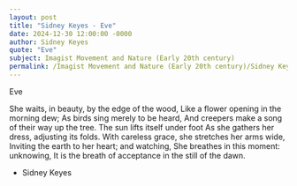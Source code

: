 ```yaml
---
layout: post
title: "Sidney Keyes - Eve"
date: 2024-12-30 12:00:00 -0000
author: Sidney Keyes
quote: "Eve"
subject: Imagist Movement and Nature (Early 20th century)
permalink: /Imagist Movement and Nature (Early 20th century)/Sidney Keyes/Sidney Keyes - Eve
---
```


Eve

She waits, in beauty, by the edge of the wood,
Like a flower opening in the morning dew;
As birds sing merely to be heard,
And creepers make a song of their way up the tree.
The sun lifts itself under foot
As she gathers her dress, adjusting its folds.
With careless grace, she stretches her arms wide,
Inviting the earth to her heart; and watching,
She breathes in this moment: unknowing,
It is the breath of acceptance in the still of the dawn.


- Sidney Keyes
